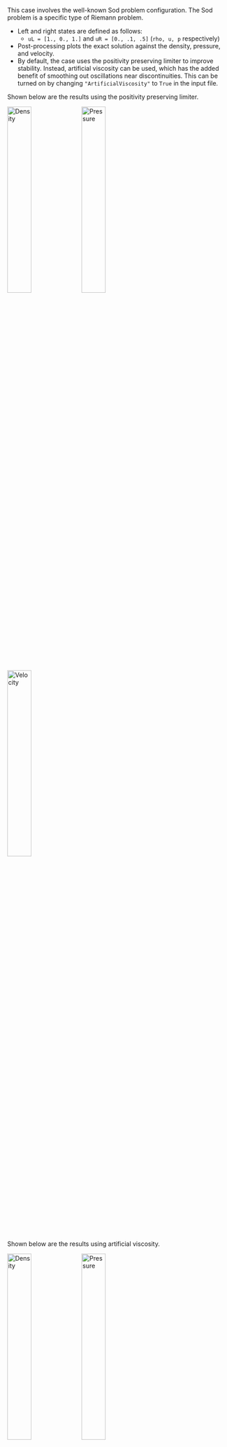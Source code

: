 This case involves the well-known Sod problem configuration.
The Sod problem is a specific type of Riemann problem.
  - Left and right states are defined as follows:
    - `uL = [1., 0., 1.]` and `uR = [0., .1, .5]`
    (`rho, u, p` respectively)
  - Post-processing plots the exact solution against the
  density, pressure, and velocity.
  - By default, the case uses the positivity preserving limiter to improve
    stability. Instead, artificial viscosity can be used, which has the added
    benefit of smoothing out oscillations near discontinuities. This can be
    turned on by changing `"ArtificialViscosity"` to `True` in the input file.

Shown below are the results using the positivity preserving limiter.
<p align="left">
  <img alt="Density" src="https://user-images.githubusercontent.com/55554103/102403873-84362d80-3fac-11eb-9685-0d585e428238.png" width="33%"></a>
  <img alt="Pressure" src="https://user-images.githubusercontent.com/55554103/102404414-53a2c380-3fad-11eb-990b-3c4fa6283c0d.png" width="33%"></a>
  <img alt="Velocity" src="https://user-images.githubusercontent.com/55554103/102404491-6ae1b100-3fad-11eb-9be0-ffee7c27046a.png" width="33%"></a>
</p>

Shown below are the results using artificial viscosity.
<p align="left">
  <img alt="Density" src="https://user-images.githubusercontent.com/41877612/144340298-e572c82b-2054-4016-ab4e-f104c621c185.png" width="33%"></a>
  <img alt="Pressure" src="https://user-images.githubusercontent.com/41877612/144340302-866a9b9a-a555-447a-9dfa-cee840a67ccd.png" width="33%"></a>
  <img alt="Velocity" src="https://user-images.githubusercontent.com/41877612/144340306-f9ddd5e8-c0e0-436f-9b42-3d421a9552ca.png" width="33%"></a>
</p>
